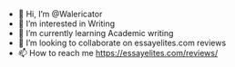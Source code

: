 - 👋 Hi, I’m @Walericator
- 👀 I’m interested in Writing
- 🌱 I’m currently learning Academic writing
- 💞️ I’m looking to collaborate on essayelites.com reviews
- 📫 How to reach me https://essayelites.com/reviews/

<!---
Walericator/Walericator is a ✨ special ✨ repository because its `README.md` (this file) appears on your GitHub profile.
You can click the Preview link to take a look at your changes.
--->
